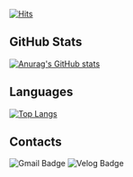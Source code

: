 [![Hits](https://hits.seeyoufarm.com/api/count/incr/badge.svg?url=https%3A%2F%2Fgithub.com%2Fkbj2060&count_bg=%23343734&title_bg=%23B01313&icon=&icon_color=%23E7E7E7&title=hits&edge_flat=false)](https://hits.seeyoufarm.com)

## GitHub Stats
[![Anurag's GitHub stats](https://github-readme-stats.vercel.app/api?username=kbj2060&show_icons=true&theme=radical)](https://github.com/anuraghazra/github-readme-stats)
<br/>

## Languages
[![Top Langs](https://github-readme-stats.vercel.app/api/top-langs/?username=kbj2060&layout=compact&theme=radical)](https://github.com/anuraghazra/github-readme-stats)

## Contacts
![Gmail Badge](https://img.shields.io/badge/Gmail-d14836?logo=Gmail&logoColor=white&link=mailto:kbj2060@gmail.com)
![Velog Badge](https://img.shields.io/badge/Velog-d14836?logo=V&logoColor=white&color=rgb(36,182,133)&link=https://velog.io/@kbj2060)
